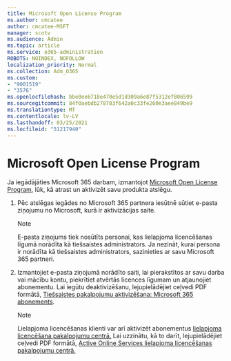 ```yaml
---
title: Microsoft Open License Program
ms.author: cmcatee
author: cmcatee-MSFT
manager: scotv
ms.audience: Admin
ms.topic: article
ms.service: o365-administration
ROBOTS: NOINDEX, NOFOLLOW
localization_priority: Normal
ms.collection: Adm_O365
ms.custom:
- "9001519"
- "3576"
ms.openlocfilehash: bbe0ee6718e470e5d1d309a6e87f5312ef806599
ms.sourcegitcommit: 84f0aebdb278703f642a0c33fe260e3aee849be9
ms.translationtype: MT
ms.contentlocale: lv-LV
ms.lasthandoff: 03/25/2021
ms.locfileid: "51217940"
---
```

# <a name="microsoft-open-license-program"></a>Microsoft Open License Program

Ja iegādājāties Microsoft 365 darbam, izmantojot [Microsoft Open License Program](https://go.microsoft.com/fwlink/p/?LinkID=613298), lūk, kā atrast un aktivizēt savu produkta atslēgu.

1. Pēc atslēgas iegādes no Microsoft 365 partnera iesūtnē sūtiet e-pasta ziņojumu no Microsoft, kurā ir aktivizācijas saite.

    > [!NOTE]
    > E-pasta ziņojums tiek nosūtīts personai, kas lielapjoma licencēšanas līgumā norādīta kā tiešsaistes administrators. Ja nezināt, kurai persona ir norādīta kā tiešsaistes administrators, sazinieties ar savu Microsoft 365 partneri.
1. Izmantojiet e-pasta ziņojumā norādīto saiti, lai pierakstītos ar savu darba vai mācību kontu, piekrītiet atvērtās licences līgumam un atjaunojiet abonementu. Lai iegūtu deaktivizēšanu, lejupielādējiet ceļvedi PDF formātā, [Tiešsaistes pakalpojumu aktivizēšana: Microsoft 365 abonements](https://go.microsoft.com/fwlink/p/?LinkId=618100).

    > [!NOTE]
    > Lielapjoma licencēšanas klienti var arī aktivizēt abonementus [lielapjoma licencēšana pakalpojumu centrā.](https://go.microsoft.com/fwlink/p/?LinkID=282016) Lai uzzinātu, kā to darīt, lejupielādējiet ceļvedi PDF formātā, [Active Online Services lielapjoma licencēšanas pakalpojumu centrā.](https://go.microsoft.com/fwlink/p/?LinkId=618096)